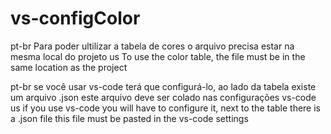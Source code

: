 # vs-configColor
pt-br
Para poder ultilizar a tabela de cores o arquivo precisa estar na mesma local do projeto
us
To use the color table, the file must be in the same location as the project

pt-br
se você usar vs-code terá que configurá-lo, ao lado da tabela existe um arquivo .json
este arquivo deve ser colado nas configurações vs-code
us
if you use vs-code you will have to configure it, next to the table there is a .json file
this file must be pasted in the vs-code settings
